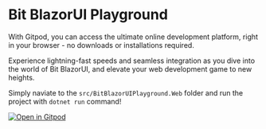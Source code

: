 # Bit BlazorUI Playground

With Gitpod, you can access the ultimate online development platform, right in your browser - no downloads or installations required.

Experience lightning-fast speeds and seamless integration as you dive into the world of Bit BlazorUI, and elevate your web development game to new heights.

Simply naviate to the `src/BitBlazorUIPlayground.Web` folder and run the project with `dotnet run` command!

[![Open in Gitpod](https://gitpod.io/button/open-in-gitpod.svg)](https://gitpod.io/#https://github.com/bitfoundation/bit-blazorui-playground)
